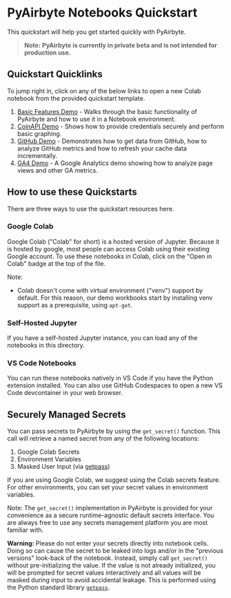 # PyAirbyte Notebooks Quickstart

This quickstart will help you get started quickly with PyAirbyte.

> **Note:** **PyAirbyte is currently in private beta and is not intended for production use.**

## Quickstart Quicklinks

To jump right in, click on any of the below links to open a new Colab notebook from the provided quickstart template.

1. [Basic Features Demo](https://colab.research.google.com/github/airbytehq/quickstarts/blob/master/airbyte_lib_notebooks/AirbyteLib_Basic_Features_Demo.ipynb) - Walks through the basic functionality of PyAirbyte and how to use it in a Notebook environment.
2. [CoinAPI Demo](https://colab.research.google.com/github/airbytehq/quickstarts/blob/master/airbyte_lib_notebooks/AirbyteLib_CoinAPI_Demo.ipynb) - Shows how to provide credentials securely and perform basic graphing.
3. [GitHub Demo](https://colab.research.google.com/github/airbytehq/quickstarts/blob/master/airbyte_lib_notebooks/AirbyteLib_Github_Incremental_Demo.ipynb) - Demonstrates how to get data from GitHub, how to analyze GitHub metrics and how to refresh your cache data incrementally.
4. [GA4 Demo](https://colab.research.google.com/github/airbytehq/quickstarts/blob/master/airbyte_lib_notebooks/AirbyteLib_GA4_Demo.ipynb) - A Google Analytics demo showing how to analyze page views and other GA metrics.

## How to use these Quickstarts

There are three ways to use the quickstart resources here.

### Google Colab

Google Colab ("Colab" for short) is a hosted version of Jupyter. Because it is hosted by google, most people can access Colab using their existing Google account. To use these notebooks in Colab, click on the "Open in Colab" badge at the top of the file.

Note:

- Colab doesn't come with virtual environment ("venv") support by default. For this reason, our demo workbooks start by installing venv support as a prerequisite, using `apt-get`.

### Self-Hosted Jupyter

If you have a self-hosted Jupyter instance, you can load any of the notebooks in this directory.

### VS Code Notebooks

You can run these notebooks natively in VS Code if you have the Python extension installed. You can also use GitHub Codespaces to open a new VS Code devcontainer in your web browser.

## Securely Managed Secrets

You can pass secrets to PyAirbyte by using the `get_secret()` function. This call will retrieve a named secret from any of the following locations:

1. Google Colab Secrets
2. Environment Variables
3. Masked User Input (via [getpass](https://docs.python.org/3/library/getpass.html))

If you are using Google Colab, we suggest using the Colab secrets feature. For other environments, you can set your secret values in environment variables.

Note: The `get_secret()` implementation in PyAirbyte is provided for your convenience as a secure runtime-agnostic default secrets interface. You are always free to use any secrets management platform you are most familiar with.

**Warning:** Please do not enter your secrets directly into notebook cells. Doing so can cause the secret to be leaked into logs and/or in the "previous versions" look-back of the notebook. Instead, simply call `get_secret()` without pre-initializing the value. If the value is not already initialized, you will be prompted for secret values interactively and all values will be masked during input to avoid accidental leakage. This is performed using the Python standard library [`getpass`](https://docs.python.org/3/library/getpass.html).
